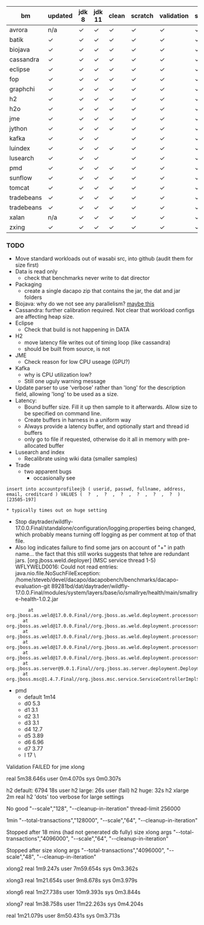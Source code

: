 |bm | updated | jdk 8 | jdk 11 | clean | scratch | validation | small | default | large | huge | long | latency |
|-|-|-|-|-|-|-|-|-|-|-|-|-|
|avrora|n/a|✓|✓|✓|✓|✓|✓|✓|✓|||
|batik|✓|✓|✓|✓|✓|✓|✓|✓|✓|✓||
|biojava|✓|✓|✓|✓|✓|✓|✓|✓|✓|✓||
|cassandra|✓|✓|✓|✓|✓|✓|✓|✓|✓|✓|✓|✓|
|eclipse|✓|✓|✓|✓|✓|✓|✓|✓|✓|||
|fop|✓|✓|✓|✓|✓|✓|✓|✓||||
|graphchi|✓|✓|✓|✓|✓|✓|✓|✓|✓|✓||||
|h2|✓|✓|✓|✓|✓|✓|✓|✓|✓|✓||✓|
|h2o|✓|✓|✓|✓|✓|✓|✓|✓|✓|✓||?|
|jme|✓|✓|✓|✓|✓|✓|✓|✓|✓||✓|✓|
|jython|✓|✓|✓|✓|✓|✓|✓|✓|✓||✓||
|kafka|✓|✓|✓||✓|✓|✓|✓|✓||?|✓|
|luindex|✓|✓|✓|✓|✓|✓|✓|✓||✓|||
|lusearch|✓|✓|✓||✓|✓|✓|✓||✓|?|?|
|pmd|✓|✓|✓|✓|✓|✓|✓|✓|✓|||
|sunflow|✓|✓|✓|✓|✓|✓|✓|✓|✓|||
|tomcat|✓|✓|✓|✓|✓|✓|✓|✓|✓||✓|?|
|tradebeans|✓|✓|✓|✓|✓|✓|✓|✓|✓|✓|✓|?|
|tradebeans|✓|✓|✓|✓|✓|✓|✓|✓|✓|✓|✓|?|
|xalan|n/a|✓|✓|✓|✓|✓|✓|✓|✓|||||
|zxing|✓|✓|✓|✓|✓|✓|✓|✓||||||


### TODO
* Move standard workloads out of wasabi src, into github (audit them for size first)
* Data is read only
  * check that benchmarks never write to dat director
* Packaging
  * create a single dacapo zip that contains the jar, the dat and jar folders
* Biojava: why do we not see any parallelism? [maybe this](https://bugs.openjdk.java.net/browse/JDK-8247980)
* Cassandra: further calibration required.   Not clear that workload configs are affecting heap size.
* Eclipse
  * Check that build is not happening in DATA
* H2 
  * move latency file writes out of timing loop (like cassandra)
  * should be built from source, is not
* JME
  * Check reason for low CPU useage (GPU?)
* Kafka 
  * why is CPU utilization low?
  * Still one uguly warning message
* Update parser to use 'verbose' rather than 'long' for the description field, allowing 'long' to be used as a size.
* Latency:
  * Bound buffer size.   Fill it up then sample to it afterwards.  Allow size to be specified on command line.
  * Create buffers in harness in a uniform way
  * Always provide a latency buffer, and optionally start and thread id buffers
  * only go to file if requested, otherwise do it all in memory with pre-allocated buffer
* Lusearch and index
  * Recalibrate using wiki data (smaller samples)
* Trade
  * two apparent bugs
    * occasionally see 
```org.h2.jdbc.JdbcSQLException: Unique index or primary key violation: "PRIMARY_KEY_F ON PUBLIC.ACCOUNTPROFILEEJB(USERID) VALUES ('000000', 1)"; SQL statement:
insert into accountprofileejb ( userid, passwd, fullname, address, email, creditcard ) VALUES (  ?  ,  ?  ,  ?  ,  ?  ,  ?  ,  ?  ) [23505-197]
```
    * typically times out on huge setting

  * Stop daytrader/wildfly-17.0.0.Final/standalone/configuration/logging.properties being changed, which probably means turning off logging as per comment at top of that file.
  * Also log indicates failure to find some jars on account of "+" in path name... the fact that this still works suggests that tehre are redundant jars.
  [org.jboss.weld.deployer] (MSC service thread 1-5) WFLYWELD0016: Could not read entries: java.nio.file.NoSuchFileException: /home/steveb/devel/dacapo/dacapobench/benchmarks/dacapo-evaluation-git 89281bd/dat/daytrader/wildfly-17.0.0.Final/modules/system/layers/base/io/smallrye/health/main/smallrye-health-1.0.2.jar
  ```
          at org.jboss.as.weld@17.0.0.Final//org.jboss.as.weld.deployment.processors.UrlScanner.handleArchiveByFile(UrlScanner.java:136)
        at org.jboss.as.weld@17.0.0.Final//org.jboss.as.weld.deployment.processors.UrlScanner.handle(UrlScanner.java:125)
        at org.jboss.as.weld@17.0.0.Final//org.jboss.as.weld.deployment.processors.UrlScanner.scan(UrlScanner.java:89)
        at org.jboss.as.weld@17.0.0.Final//org.jboss.as.weld.deployment.processors.ExternalBeanArchiveProcessor.discover(ExternalBeanArchiveProcessor.java:287)
        at org.jboss.as.weld@17.0.0.Final//org.jboss.as.weld.deployment.processors.ExternalBeanArchiveProcessor.deploy(ExternalBeanArchiveProcessor.java:198)
        at org.jboss.as.server@9.0.1.Final//org.jboss.as.server.deployment.DeploymentUnitPhaseService.start(DeploymentUnitPhaseService.java:176)
        at org.jboss.msc@1.4.7.Final//org.jboss.msc.service.ServiceControllerImpl$StartTask.startService(ServiceControllerImpl.java:1737)
  ```
* pmd
  * default 1m14
  * d0 5.3
  * d1 3.1
  * d2 3.1
  * d3 3.1
  * d4 12.7
  * d5 3.89
  * d6 6.96
  * d7 3.77
  * l 17
\\




Validation FAILED for jme xlong

real	5m38.646s
user	0m4.070s
sys	0m0.307s


h2 default: 6794 18s user
h2 large: 26s user (fail)
h2 huge: 32s
h2 xlarge 2m real
h2 'dots' too verbose for large settings

No good
		"--scale","128",
		"--cleanup-in-iteration"
  thread-limit 256000

1min
  		"--total-transactions","128000",
		"--scale","64",
		"--cleanup-in-iteration"

Stopped after 18 mins (had not generated db fully)
    size xlong args 
		"--total-transactions","4096000",
		"--scale","64",
		"--cleanup-in-iteration"

Stopped after 
    size xlong args 
		"--total-transactions","4096000",
		"--scale","48",
		"--cleanup-in-iteration"

xlong2
real	1m9.247s
user	7m59.654s
sys	0m3.362s

xlong3
real	1m21.654s
user	9m8.678s
sys	0m3.979s

xlong6
real	1m27.738s
user	10m9.393s
sys	0m3.844s

xlong7
real	1m38.758s
user	11m22.263s
sys	0m4.204s

real	1m21.079s
user	8m50.431s
sys	0m3.713s